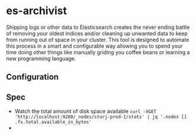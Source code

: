 # es-archivist
Shipping logs or other data to Elasticsearch creates the never ending battle of removing your oldest indices and/or cleaning up unwanted data to keep from running out of space in your cluster. This tool is designed to automate this process in a smart and configurable way allowing you to spend your time doing other things like manually griding you coffee beans or learning a new programming language.

## Configuration

## Spec

+ Watch the total amount of disk space available
`curl -XGET 'http://localhost:9200/_nodes/storj-prod-1/stats' | jq '.nodes [] .fs.total.available_in_bytes'`
+
